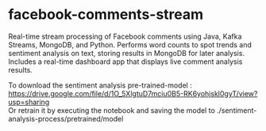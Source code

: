 # facebook-comments-stream
Real-time stream processing of Facebook comments using Java, Kafka Streams, MongoDB, and Python. Performs word counts to spot trends and sentiment analysis on text, storing results in MongoDB for later analysis. Includes a real-time dashboard app that displays live comment analysis results.


To download the sentiment analysis pre-trained-model : https://drive.google.com/file/d/1O_5XlgtuD7mciu0B5-RK6yohjskl0gyT/view?usp=sharing  
Or retrain it by executing the notebook and saving the model to ./sentiment-analysis-process/pretrained/model
